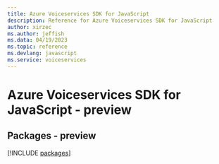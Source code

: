 ```yaml
---
title: Azure Voiceservices SDK for JavaScript
description: Reference for Azure Voiceservices SDK for JavaScript
author: xirzec
ms.author: jeffish
ms.data: 04/19/2023
ms.topic: reference
ms.devlang: javascript
ms.service: voiceservices
---
```

# Azure Voiceservices SDK for JavaScript - preview
## Packages - preview
[!INCLUDE [packages](voiceservices-index.md)]